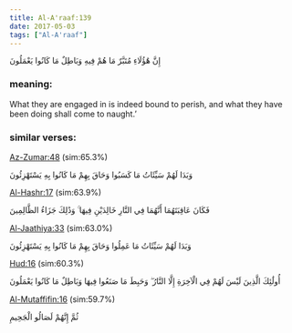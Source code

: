 ```yaml
---
title: Al-A'raaf:139
date: 2017-05-03
tags: ["Al-A'raaf"]
---
```

إِنَّ هَٰؤُلَاءِ مُتَبَّرٌ مَا هُمْ فِيهِ وَبَاطِلٌ مَا كَانُوا يَعْمَلُونَ
### meaning: 
What they are engaged in is indeed bound to perish, and what they have been doing shall come to naught.’
### similar verses: 

[Az-Zumar:48](/39/48) (sim:65.3%)

وَبَدَا لَهُمْ سَيِّئَاتُ مَا كَسَبُوا وَحَاقَ بِهِمْ مَا كَانُوا بِهِ يَسْتَهْزِئُونَ

[Al-Hashr:17](/59/17) (sim:63.9%)

فَكَانَ عَاقِبَتَهُمَا أَنَّهُمَا فِي النَّارِ خَالِدَيْنِ فِيهَا ۚ وَذَٰلِكَ جَزَاءُ الظَّالِمِينَ

[Al-Jaathiya:33](/45/33) (sim:63.0%)

وَبَدَا لَهُمْ سَيِّئَاتُ مَا عَمِلُوا وَحَاقَ بِهِمْ مَا كَانُوا بِهِ يَسْتَهْزِئُونَ

[Hud:16](/11/16) (sim:60.3%)

أُولَٰئِكَ الَّذِينَ لَيْسَ لَهُمْ فِي الْآخِرَةِ إِلَّا النَّارُ ۖ وَحَبِطَ مَا صَنَعُوا فِيهَا وَبَاطِلٌ مَا كَانُوا يَعْمَلُونَ

[Al-Mutaffifin:16](/83/16) (sim:59.7%)

ثُمَّ إِنَّهُمْ لَصَالُو الْجَحِيمِ
